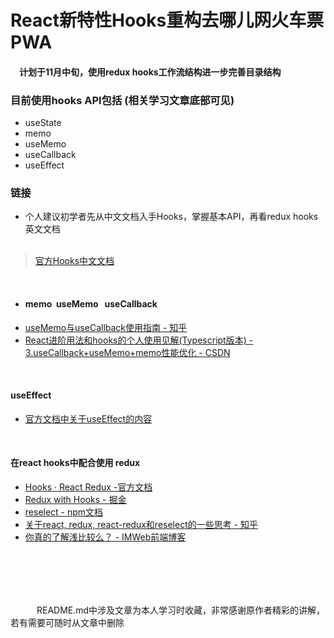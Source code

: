 # React新特性Hooks重构去哪儿网火车票PWA


#### &emsp;计划于11月中旬，使用redux hooks工作流结构进一步完善目录结构

### 目前使用hooks API包括 (相关学习文章底部可见)
+ useState
+ memo
+ useMemo
+ useCallback
+ useEffect

### 链接
+ 个人建议初学者先从中文文档入手Hooks，掌握基本API，再看redux hooks英文文档
<br/><br/>
> [官方Hooks中文文档](https://zh-hans.reactjs.org/docs/hooks-intro.html)

<br/>

+ #### memo &nbsp;useMemo &nbsp; useCallback
+ [useMemo与useCallback使用指南 - 知乎](https://zhuanlan.zhihu.com/p/66166173)
+ [React进阶用法和hooks的个人使用见解(Typescript版本) - 3.useCallback+useMemo+memo性能优化 - CSDN](https://blog.csdn.net/weixin_43902189/article/details/99689963)

<br/>

#### useEffect
+ [官方文档中关于useEffect的内容](https://zh-hans.reactjs.org/docs/hooks-effect.html)

<br/>

#### 在react hooks中配合使用 redux
+ [Hooks · React Redux -官方文档](https://react-redux.js.org/next/api/hooks)
+ [Redux with Hooks - 掘金](https://juejin.im/post/5d415282f265da03970b96e6)
+ [reselect - npm文档](https://www.npmjs.com/package/reselect)
+ [关于react, redux, react-redux和reselect的一些思考 - 知乎](https://zhuanlan.zhihu.com/p/33985606)
+ [你真的了解浅比较么？ - IMWeb前端博客](https://juejin.im/post/5d415282f265da03970b96e6)

<br/><br/>
-----
&emsp;&emsp;&emsp;README.md中涉及文章为本人学习时收藏，非常感谢原作者精彩的讲解，若有需要可随时从文章中删除
